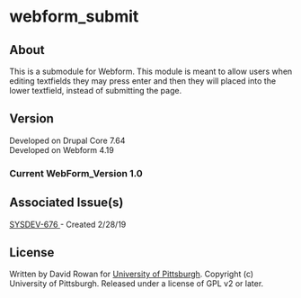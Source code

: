 # webform_submit
## About
This is a submodule for Webform. This module is meant to allow users when editing textfields they may press enter and then they will placed into the lower textfield, instead of submitting the page.
## Version
Developed on Drupal Core 7.64 <br>
Developed on Webform 4.19
### Current WebForm_Version 1.0

## Associated Issue(s)
<a href = "https://ulstracker.atlassian.net/projects/SYSDEV/issues/SYSDEV-676"> SYSDEV-676 </a> - Created 2/28/19

## License
Written by David Rowan for <a href="http://www.pitt.edu" rel="nofollow">University of Pittsburgh</a>. Copyright (c) University of Pittsburgh. Released under a license of GPL v2 or later.
